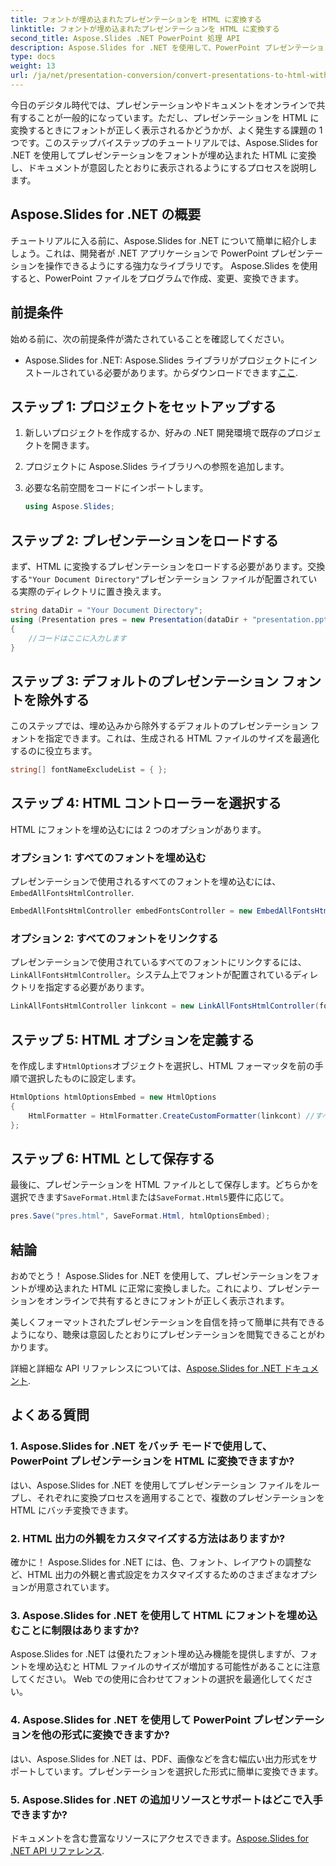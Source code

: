 ```yaml
---
title: フォントが埋め込まれたプレゼンテーションを HTML に変換する
linktitle: フォントが埋め込まれたプレゼンテーションを HTML に変換する
second_title: Aspose.Slides .NET PowerPoint 処理 API
description: Aspose.Slides for .NET を使用して、PowerPoint プレゼンテーションをフォントが埋め込まれた HTML に変換します。オリジナリティをシームレスに維持します。
type: docs
weight: 13
url: /ja/net/presentation-conversion/convert-presentations-to-html-with-embedded-fonts/
---
```


今日のデジタル時代では、プレゼンテーションやドキュメントをオンラインで共有することが一般的になっています。ただし、プレゼンテーションを HTML に変換するときにフォントが正しく表示されるかどうかが、よく発生する課題の 1 つです。このステップバイステップのチュートリアルでは、Aspose.Slides for .NET を使用してプレゼンテーションをフォントが埋め込まれた HTML に変換し、ドキュメントが意図したとおりに表示されるようにするプロセスを説明します。

## Aspose.Slides for .NET の概要

チュートリアルに入る前に、Aspose.Slides for .NET について簡単に紹介しましょう。これは、開発者が .NET アプリケーションで PowerPoint プレゼンテーションを操作できるようにする強力なライブラリです。 Aspose.Slides を使用すると、PowerPoint ファイルをプログラムで作成、変更、変換できます。

## 前提条件

始める前に、次の前提条件が満たされていることを確認してください。

-  Aspose.Slides for .NET: Aspose.Slides ライブラリがプロジェクトにインストールされている必要があります。からダウンロードできます[ここ](https://releases.aspose.com/slides/net/).

## ステップ 1: プロジェクトをセットアップする

1. 新しいプロジェクトを作成するか、好みの .NET 開発環境で既存のプロジェクトを開きます。

2. プロジェクトに Aspose.Slides ライブラリへの参照を追加します。

3. 必要な名前空間をコードにインポートします。

   ```csharp
   using Aspose.Slides;
   ```

## ステップ 2: プレゼンテーションをロードする

まず、HTML に変換するプレゼンテーションをロードする必要があります。交換する`"Your Document Directory"`プレゼンテーション ファイルが配置されている実際のディレクトリに置き換えます。

```csharp
string dataDir = "Your Document Directory";
using (Presentation pres = new Presentation(dataDir + "presentation.pptx"))
{
    //コードはここに入力します
}
```

## ステップ 3: デフォルトのプレゼンテーション フォントを除外する

このステップでは、埋め込みから除外するデフォルトのプレゼンテーション フォントを指定できます。これは、生成される HTML ファイルのサイズを最適化するのに役立ちます。

```csharp
string[] fontNameExcludeList = { };
```

## ステップ 4: HTML コントローラーを選択する

HTML にフォントを埋め込むには 2 つのオプションがあります。

### オプション 1: すべてのフォントを埋め込む

プレゼンテーションで使用されるすべてのフォントを埋め込むには、`EmbedAllFontsHtmlController`.

```csharp
EmbedAllFontsHtmlController embedFontsController = new EmbedAllFontsHtmlController(fontNameExcludeList);
```

### オプション 2: すべてのフォントをリンクする

プレゼンテーションで使用されているすべてのフォントにリンクするには、`LinkAllFontsHtmlController`。システム上でフォントが配置されているディレクトリを指定する必要があります。

```csharp
LinkAllFontsHtmlController linkcont = new LinkAllFontsHtmlController(fontNameExcludeList, @"C:\Windows\Fonts\");
```

## ステップ 5: HTML オプションを定義する

を作成します`HtmlOptions`オブジェクトを選択し、HTML フォーマッタを前の手順で選択したものに設定します。

```csharp
HtmlOptions htmlOptionsEmbed = new HtmlOptions
{
    HtmlFormatter = HtmlFormatter.CreateCustomFormatter(linkcont) //すべてのフォントを埋め込むには embedFontsController を使用します
};
```

## ステップ 6: HTML として保存する

最後に、プレゼンテーションを HTML ファイルとして保存します。どちらかを選択できます`SaveFormat.Html`または`SaveFormat.Html5`要件に応じて。

```csharp
pres.Save("pres.html", SaveFormat.Html, htmlOptionsEmbed);
```

## 結論

おめでとう！ Aspose.Slides for .NET を使用して、プレゼンテーションをフォントが埋め込まれた HTML に正常に変換しました。これにより、プレゼンテーションをオンラインで共有するときにフォントが正しく表示されます。

美しくフォーマットされたプレゼンテーションを自信を持って簡単に共有できるようになり、聴衆は意図したとおりにプレゼンテーションを閲覧できることがわかります。

詳細と詳細な API リファレンスについては、[Aspose.Slides for .NET ドキュメント](https://reference.aspose.com/slides/net/).

## よくある質問

### 1. Aspose.Slides for .NET をバッチ モードで使用して、PowerPoint プレゼンテーションを HTML に変換できますか?

はい、Aspose.Slides for .NET を使用してプレゼンテーション ファイルをループし、それぞれに変換プロセスを適用することで、複数のプレゼンテーションを HTML にバッチ変換できます。

### 2. HTML 出力の外観をカスタマイズする方法はありますか?

確かに！ Aspose.Slides for .NET には、色、フォント、レイアウトの調整など、HTML 出力の外観と書式設定をカスタマイズするためのさまざまなオプションが用意されています。

### 3. Aspose.Slides for .NET を使用して HTML にフォントを埋め込むことに制限はありますか?

Aspose.Slides for .NET は優れたフォント埋め込み機能を提供しますが、フォントを埋め込むと HTML ファイルのサイズが増加する可能性があることに注意してください。 Web での使用に合わせてフォントの選択を最適化してください。

### 4. Aspose.Slides for .NET を使用して PowerPoint プレゼンテーションを他の形式に変換できますか?

はい、Aspose.Slides for .NET は、PDF、画像などを含む幅広い出力形式をサポートしています。プレゼンテーションを選択した形式に簡単に変換できます。

### 5. Aspose.Slides for .NET の追加リソースとサポートはどこで入手できますか?

ドキュメントを含む豊富なリソースにアクセスできます。[Aspose.Slides for .NET API リファレンス](https://reference.aspose.com/slides/net/).
